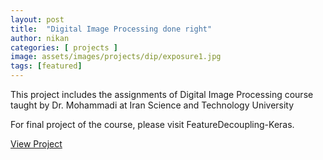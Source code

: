 ```yaml
---
layout: post
title:  "Digital Image Processing done right"
author: nikan
categories: [ projects ]
image: assets/images/projects/dip/exposure1.jpg
tags: [featured]
---
```


This project includes the assignments of Digital Image Processing course taught by Dr. Mohammadi at Iran Science and Technology University

For final project of the course, please visit FeatureDecoupling-Keras.

<a href="https://github.com/iust-projects/Digital-Image-Processing-IUST" class="btn btn-success">View Project</a>